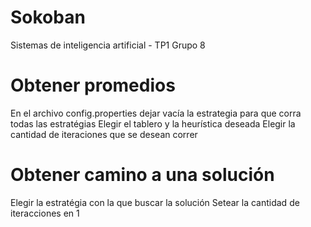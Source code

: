 # Sokoban
Sistemas de inteligencia artificial - TP1
Grupo 8

# Obtener promedios
En el archivo config.properties dejar vacía la estrategia para que corra todas las estratégias
Elegir el tablero y la heurística deseada
Elegir la cantidad de iteraciones que se desean correr

# Obtener camino a una solución
Elegir la estratégia con la que buscar la solución
Setear la cantidad de iteracciones en 1